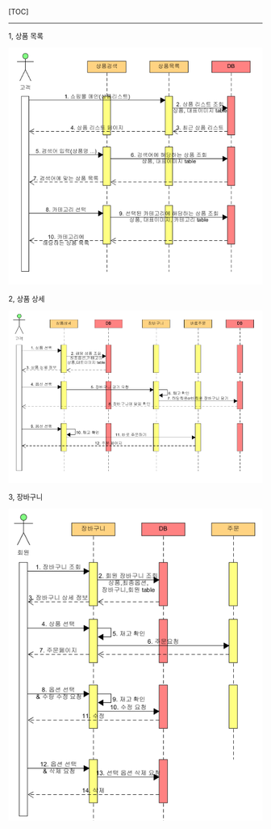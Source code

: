 [TOC]

---

1, 상품 목록

![1562587749452](assets/1562587749452.png)

2, 상품 상세

![1562588834390](assets/1562588834390.png)

3, 장바구니

![1562589028419](assets/1562589028419.png)